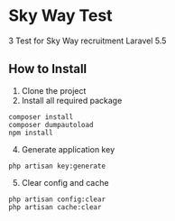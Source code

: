 # Sky Way Test
3 Test for Sky Way recruitment Laravel 5.5

## How to Install
1. Clone the project
2. Install all required package
```
composer install
composer dumpautoload
npm install
```
4. Generate application key
```
php artisan key:generate
```
5. Clear config and cache
```
php artisan config:clear
php artisan cache:clear
```